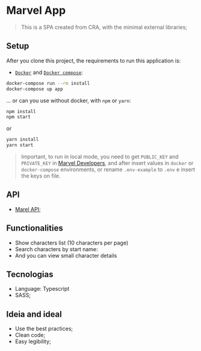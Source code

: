 # Marvel App

> This is a SPA created from CRA, with the minimal external libraries;

## Setup

After you clone this project, the requirements to run this application is:

- [`Docker`](https://docs.docker.com/engine/install/ubuntu/) and [`Docker compose`](https://docs.docker.com/compose/install/):

```sh
docker-compose run --rm install
docker-compose up app
```

... or can you use without docker, with `npm` or `yarn`:

```sh
npm install
npm start
```

or

```sh
yarn install
yarn start
```

> Important, to run in local mode, you need to get `PUBLIC_KEY` and `PRIVATE_KEY` in [Marvel Developers](https://www.marvel.com/signin?referer=https%3A%2F%2Fdeveloper.marvel.com%2Faccount),  and after insert values in `docker` or `docker-compose` environments, or rename `.env-example` to `.env` e insert the keys on file.

## API

- [Marel API](https://developer.marvel.com/);

## Functionalities

- Show characters list (10 characters per page)
- Search characters by start name:
- And you can view small character details

## Tecnologias

- Language: Typescript
- SASS;

## Ideia and ideal

- Use the best practices;
- Clean code;
- Easy legibility;
